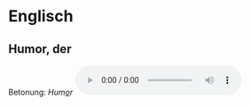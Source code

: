 Englisch
==========

## Hu­mor, der
Betonung: <em>Hum<u>o</u>r</em> <audio controls="controls" src="http://www.duden.de/_media_/audio/ID4111319_490364016.mp3"></audio>
